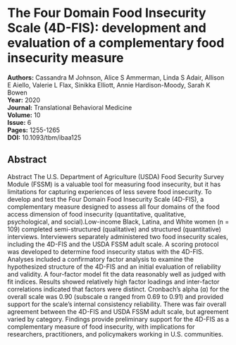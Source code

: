 # The Four Domain Food Insecurity Scale (4D-FIS): development and evaluation of a complementary food insecurity measure

**Authors:** Cassandra M Johnson, Alice S Ammerman, Linda S Adair, Allison E Aiello, Valerie L Flax, Sinikka Elliott, Annie Hardison-Moody, Sarah K Bowen  
**Year:** 2020  
**Journal:** Translational Behavioral Medicine  
**Volume:** 10  
**Issue:** 6  
**Pages:** 1255-1265  
**DOI:** 10.1093/tbm/ibaa125  

## Abstract
Abstract               The U.S. Department of Agriculture (USDA) Food Security Survey Module (FSSM) is a valuable tool for measuring food insecurity, but it has limitations for capturing experiences of less severe food insecurity. To develop and test the Four Domain Food Insecurity Scale (4D-FIS), a complementary measure designed to assess all four domains of the food access dimension of food insecurity (quantitative, qualitative, psychological, and social).Low-income Black, Latina, and White women (n = 109) completed semi-structured (qualitative) and structured (quantitative) interviews. Interviewers separately administered two food insecurity scales, including the 4D-FIS and the USDA FSSM adult scale. A scoring protocol was developed to determine food insecurity status with the 4D-FIS. Analyses included a confirmatory factor analysis to examine the hypothesized structure of the 4D-FIS and an initial evaluation of reliability and validity. A four-factor model fit the data reasonably well as judged with fit indices. Results showed relatively high factor loadings and inter-factor correlations indicated that factors were distinct. Cronbach’s alpha (ɑ) for the overall scale was 0.90 (subscale ɑ ranged from 0.69 to 0.91) and provided support for the scale’s internal consistency reliability. There was fair overall agreement between the 4D-FIS and USDA FSSM adult scale, but agreement varied by category. Findings provide preliminary support for the 4D-FIS as a complementary measure of food insecurity, with implications for researchers, practitioners, and policymakers working in U.S. communities.

